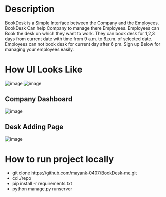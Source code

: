# Description
BookDesk is a Simple Interface between the Company and the Employees.
BookDesk Can help Company to manage there Employees.
Employees can Book the desk on which they want to work.
They can book desk for 1,2,3 days from current date with time from 9 a.m. to 6.p.m. of selected date.
Employees can not book desk for current day after 6 pm. Sign up Below for managing your employees easily.

# How UI Looks Like
![image](https://github.com/mayank-0407/BookDesk-me/assets/97796657/9319be61-e856-44d0-9fae-edab8d3ff3ed)
![image](https://github.com/mayank-0407/BookDesk-me/assets/97796657/b27f16e9-a64e-4a4c-956f-8ef277ab92fe)
## Company Dashboard
![image](https://github.com/mayank-0407/BookDesk-me/assets/97796657/3c2126b5-fa5e-4267-98db-13486692ab38)
## Desk Adding Page
![image](https://github.com/mayank-0407/BookDesk-me/assets/97796657/ad987976-0117-4f9b-bdfb-19ed5d62d05a)

# How to run project locally
- git clone https://github.com/mayank-0407/BookDesk-me.git
- cd ./repo
- pip install -r requirements.txt
- python manage.py runserver
